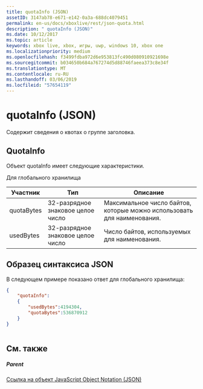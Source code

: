 ```yaml
---
title: quotaInfo (JSON)
assetID: 3147ab78-e671-e142-0a3a-688dc4079451
permalink: en-us/docs/xboxlive/rest/json-quota.html
description: " quotaInfo (JSON)"
ms.date: 10/12/2017
ms.topic: article
keywords: xbox live, xbox, игры, uwp, windows 10, xbox one
ms.localizationpriority: medium
ms.openlocfilehash: f3499fdba972d6e953813fc490d080910921698e
ms.sourcegitcommit: b034650b684a767274d5d88746faeea373c8e34f
ms.translationtype: MT
ms.contentlocale: ru-RU
ms.lasthandoff: 03/06/2019
ms.locfileid: "57654119"
---
```

# <a name="quotainfo-json"></a>quotaInfo (JSON)
Содержит сведения о квотах о группе заголовка. 
<a id="ID4EN"></a>

 
## <a name="quotainfo"></a>QuotaInfo
 
Объект quotaInfo имеет следующие характеристики.
 
Для глобального хранилища
 
| Участник| Тип| Описание| 
| --- | --- | --- | 
| quotaBytes| 32-разрядное знаковое целое число | Максимальное число байтов, которые можно использовать для наименования.| 
| usedBytes| 32-разрядное знаковое целое число | Число байтов, используемых для наименования.| 
  
<a id="ID4EXB"></a>

 
## <a name="sample-json-syntax"></a>Образец синтаксиса JSON
 
В следующем примере показано ответ для глобального хранилища:
 

```json
{
    "quotaInfo":
    {
        "usedBytes":4194304,
        "quotaBytes":536870912
    }
}
      
```

  
<a id="ID4ECC"></a>

 
## <a name="see-also"></a>См. также
 
<a id="ID4EEC"></a>

 
##### <a name="parent"></a>Parent 

[Ссылка на объект JavaScript Object Notation (JSON)](atoc-xboxlivews-reference-json.md)

   